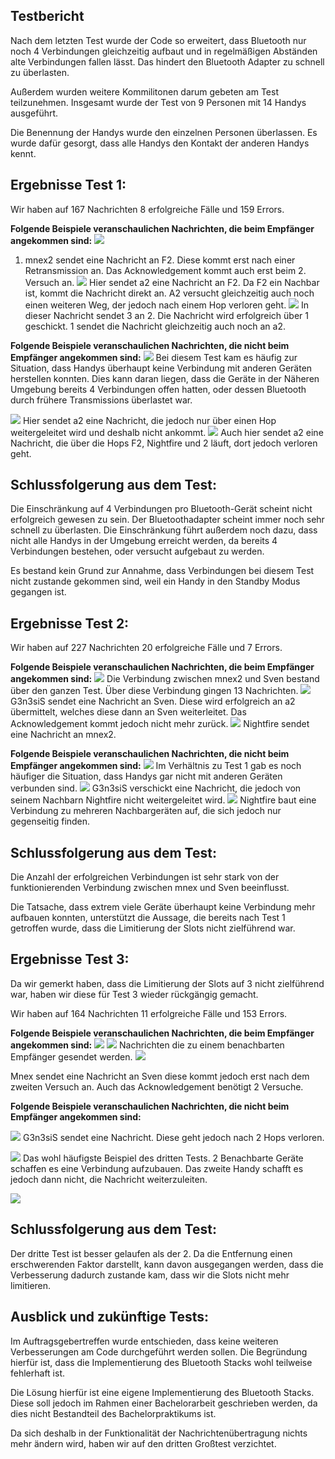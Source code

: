 Testbericht
--------------- 
Nach dem letzten Test wurde der Code so erweitert, dass Bluetooth nur noch 4 Verbindungen gleichzeitig aufbaut und in regelmäßigen Abständen alte Verbindungen fallen lässt. Das hindert den Bluetooth Adapter zu schnell zu überlasten. 

Außerdem wurden weitere Kommilitonen darum gebeten am Test teilzunehmen. Insgesamt wurde der Test von 9 Personen mit 14 Handys ausgeführt. 

Die Benennung der Handys wurde den einzelnen Personen überlassen. Es wurde dafür gesorgt, dass alle Handys den Kontakt der anderen Handys kennt. 


Ergebnisse Test 1: 
-----------

Wir haben auf 167 Nachrichten 8 erfolgreiche Fälle und 159 Errors.


**Folgende Beispiele veranschaulichen Nachrichten, die beim Empfänger angekommen sind:**
![](/Bilder/Grosstest2/Test1Erfolg2.jpg)
1. mnex2 sendet eine Nachricht an F2. Diese kommt erst nach einer Retransmission an. Das Acknowledgement kommt auch erst beim 2. Versuch an.
![](/Bilder/Grosstest2/Test1Erfolg1.jpg)
Hier sendet a2 eine Nachricht an F2. Da F2 ein Nachbar ist, kommt die Nachricht direkt an. A2 versucht gleichzeitig auch noch einen weiteren Weg, der jedoch nach einem Hop verloren geht. 
![](/Bilder/Grosstest2/Test1Erfolg3.jpg)
In dieser Nachricht sendet 3 an 2. Die Nachricht wird erfolgreich über 1 geschickt. 1 sendet die Nachricht gleichzeitig auch noch an a2.


**Folgende Beispiele veranschaulichen Nachrichten, die nicht beim Empfänger angekommen sind:**
![](/Bilder/Grosstest2/Test1Misserfolg2.jpg)
Bei diesem Test kam es häufig zur Situation, dass Handys überhaupt keine Verbindung mit anderen Geräten herstellen konnten. Dies kann daran liegen, dass die Geräte in der Näheren Umgebung bereits 4 Verbindungen offen hatten, oder dessen Bluetooth durch frühere Transmissions überlastet war. 

![](/Bilder/Grosstest2/Test1Misserfolg1.jpg)
Hier sendet a2 eine Nachricht, die jedoch nur über einen Hop weitergeleitet wird und deshalb nicht ankommt.
![](/Bilder/Grosstest2/Test1Misserfolg3.jpg)
Auch hier sendet a2 eine Nachricht, die über die Hops F2, Nightfire und 2 läuft, dort jedoch verloren geht. 

Schlussfolgerung aus dem Test: 
-----------
Die Einschränkung auf 4 Verbindungen pro Bluetooth-Gerät scheint nicht erfolgreich gewesen zu sein. Der Bluetoothadapter scheint immer noch sehr schnell zu überlasten. Die Einschränkung führt außerdem noch dazu, dass nicht alle Handys in der Umgebung erreicht werden, da bereits 4 Verbindungen bestehen, oder versucht aufgebaut zu werden. 

Es bestand kein Grund zur Annahme, dass Verbindungen bei diesem Test nicht zustande gekommen sind, weil ein Handy in den Standby Modus gegangen ist. 

Ergebnisse Test 2: 
-----------
Wir haben auf 227 Nachrichten 20 erfolgreiche Fälle und 7 Errors.

**Folgende Beispiele veranschaulichen Nachrichten, die beim Empfänger angekommen sind:**
![](/Bilder/Grosstest2/Test2Erfolg1.jpg)
Die Verbindung zwischen mnex2 und Sven bestand über den ganzen Test. Über diese Verbindung gingen 13 Nachrichten.
![](/Bilder/Grosstest2/Test2Erfolg3.jpg)
G3n3siS sendet eine Nachricht an Sven. Diese wird erfolgreich an a2 übermittelt, welches diese dann an Sven weiterleitet. Das Acknowledgement kommt jedoch nicht mehr zurück. 
![](/Bilder/Grosstest2/Test2Erfolg4.jpg)
Nightfire sendet eine Nachricht an mnex2. 

**Folgende Beispiele veranschaulichen Nachrichten, die nicht beim Empfänger angekommen sind:**
![](/Bilder/Grosstest2/Test2Misserfolg1.jpg)
Im Verhältnis zu Test 1 gab es noch häufiger die Situation, dass Handys gar nicht mit anderen Geräten verbunden sind.
![](/Bilder/Grosstest2/Test2Misserfolg2.jpg)
G3n3siS verschickt eine Nachricht, die jedoch von seinem Nachbarn Nightfire nicht weitergeleitet wird. 
![](/Bilder/Grosstest2/Test2Misserfolg3.jpg)
Nightfire baut eine Verbindung zu mehreren Nachbargeräten auf, die sich jedoch nur gegenseitig finden. 


Schlussfolgerung aus dem Test:
-----------
Die Anzahl der erfolgreichen Verbindungen ist sehr stark von der funktionierenden Verbindung zwischen mnex und Sven beeinflusst. 

Die Tatsache, dass extrem viele Geräte überhaupt keine Verbindung mehr aufbauen konnten, unterstützt die Aussage, die bereits nach Test 1 getroffen wurde, dass die Limitierung der Slots nicht zielführend war.  


Ergebnisse Test 3: 
-----------
Da wir gemerkt haben, dass die Limitierung der Slots auf 3 nicht zielführend war, haben wir diese für Test 3 wieder rückgängig gemacht. 

Wir haben auf 164 Nachrichten 11 erfolgreiche Fälle und 153 Errors.

**Folgende Beispiele veranschaulichen Nachrichten, die beim Empfänger angekommen sind:**
![](/Bilder/Grosstest2/Test3Erfolg1.jpg)
![](/Bilder/Grosstest2/Test3Erfolg2.jpg)
Nachrichten die zu einem benachbarten Empfänger gesendet werden.
![](/Bilder/Grosstest2/Test3Erfolg3.jpg)

Mnex sendet eine Nachricht an Sven diese kommt jedoch erst nach dem zweiten Versuch an. Auch das Acknowledgement benötigt 2 Versuche. 

**Folgende Beispiele veranschaulichen Nachrichten, die nicht beim Empfänger angekommen sind:**

![](/Bilder/Grosstest2/Test3Misserfolg1.jpg)
G3n3siS sendet eine Nachricht. Diese geht jedoch nach 2 Hops verloren.  

![](/Bilder/Grosstest2/Test3Misserfolg2.jpg)
Das wohl häufigste Beispiel des dritten Tests. 2 Benachbarte Geräte schaffen es eine Verbindung aufzubauen. Das zweite Handy schafft es jedoch dann nicht, die Nachricht weiterzuleiten. 

![](/Bilder/Grosstest2/Test3Misserfolg3.jpg)


Schlussfolgerung aus dem Test:
-----------

Der dritte Test ist besser gelaufen als der 2. Da die Entfernung einen erschwerenden Faktor darstellt, kann davon ausgegangen werden, dass die Verbesserung dadurch zustande kam, dass wir die Slots nicht mehr limitieren.


Ausblick und zukünftige Tests:
------------ 

Im Auftragsgebertreffen wurde entschieden, dass keine weiteren Verbesserungen am Code durchgeführt werden sollen. Die Begründung hierfür ist, dass die Implementierung des Bluetooth Stacks wohl teilweise fehlerhaft ist. 

Die Lösung hierfür ist eine eigene Implementierung des Bluetooth Stacks. Diese soll jedoch im Rahmen einer Bachelorarbeit geschrieben werden, da dies nicht Bestandteil des Bachelorpraktikums ist. 

Da sich deshalb in der Funktionalität der Nachrichtenübertragung nichts mehr ändern wird, haben wir auf den dritten Großtest verzichtet. 

